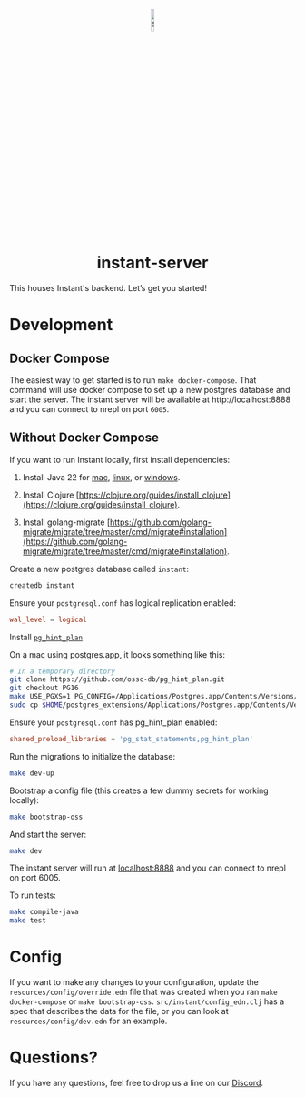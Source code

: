 <p align="center">
  <a href="#">
    <img alt="Shows the Instant logo" src="https://instantdb.com/img/icon/android-chrome-512x512.png" width="10%">
  </a>
  <h1 align="center">instant-server</h1>
</p>

This houses Instant's backend. Let’s get you started!

# Development

## Docker Compose

The easiest way to get started is to run `make docker-compose`. That command will use docker compose to set up a new postgres database and start the server. The instant server will be available at http://localhost:8888 and you can connect to nrepl on port `6005`.

## Without Docker Compose

If you want to run Instant locally, first install dependencies:

1. Install Java 22 for [mac](https://docs.aws.amazon.com/corretto/latest/corretto-22-ug/macos-install.html), [linux](https://docs.aws.amazon.com/corretto/latest/corretto-22-ug/generic-linux-install.html), or [windows](https://docs.aws.amazon.com/corretto/latest/corretto-22-ug/windows-install.html).

2. Install Clojure [https://clojure.org/guides/install_clojure](https://clojure.org/guides/install_clojure).

3. Install golang-migrate [https://github.com/golang-migrate/migrate/tree/master/cmd/migrate#installation](https://github.com/golang-migrate/migrate/tree/master/cmd/migrate#installation).

Create a new postgres database called `instant`:

```sh
createdb instant
```

Ensure your `postgresql.conf` has logical replication enabled:

```conf
wal_level = logical
```

Install [`pg_hint_plan`](https://github.com/ossc-db/pg_hint_plan/blob/master/docs/installation.md)

On a mac using postgres.app, it looks something like this:

```sh
# In a temporary directory
git clone https://github.com/ossc-db/pg_hint_plan.git
git checkout PG16
make USE_PGXS=1 PG_CONFIG=/Applications/Postgres.app/Contents/Versions/16/bin/pg_config install DESTDIR=$HOME/postgres_extensions
sudo cp $HOME/postgres_extensions/Applications/Postgres.app/Contents/Versions/16/lib/postgresql/pg_hint_plan.dylib /Applications/Postgres.app/Contents/Versions/16/lib/postgresql/
```

Ensure your `postgresql.conf` has pg_hint_plan enabled:

```conf
shared_preload_libraries = 'pg_stat_statements,pg_hint_plan'
```

Run the migrations to initialize the database:

```sh
make dev-up
```

Bootstrap a config file (this creates a few dummy secrets for working locally):

```sh
make bootstrap-oss
```

And start the server:
```sh
make dev
```

The instant server will run at [localhost:8888](http://localhost:8888) and you can connect to nrepl on port 6005.

To run tests:

```sh
make compile-java
make test
```

# Config

If you want to make any changes to your configuration, update the `resources/config/override.edn` file that was created when you ran `make docker-compose` or `make bootstrap-oss`. `src/instant/config_edn.clj` has a spec that describes the data for the file, or you can look at `resources/config/dev.edn` for an example.

# Questions?

If you have any questions, feel free to drop us a line on our [Discord](https://discord.com/invite/VU53p7uQcE).
